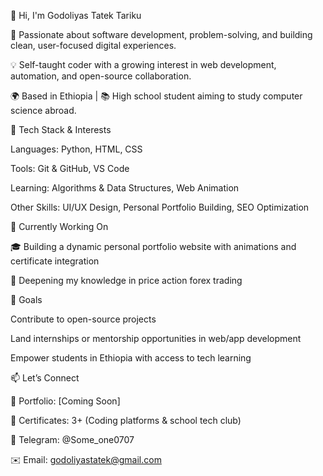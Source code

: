 👋 Hi, I'm Godoliyas Tatek Tariku

🚀 Passionate about software development, problem-solving, and building clean, user-focused digital experiences.

💡 Self-taught coder with a growing interest in web development, automation, and open-source collaboration.

🌍 Based in Ethiopia | 📚 High school student aiming to study computer science abroad.

🔧 Tech Stack & Interests

Languages: Python, HTML, CSS

Tools: Git & GitHub, VS Code

Learning: Algorithms & Data Structures, Web Animation

Other Skills: UI/UX Design, Personal Portfolio Building, SEO Optimization

🌱 Currently Working On

🎓 Building a dynamic personal portfolio website with animations and certificate integration

🧠 Deepening my knowledge in price action forex trading

📌 Goals

Contribute to open-source projects

Land internships or mentorship opportunities in web/app development

Empower students in Ethiopia with access to tech learning

📫 Let’s Connect

💼 Portfolio: [Coming Soon]

🧾 Certificates: 3+ (Coding platforms & school tech club)

📩 Telegram: @Some_one0707

✉️ Email: godoliyastatek@gmail.com
